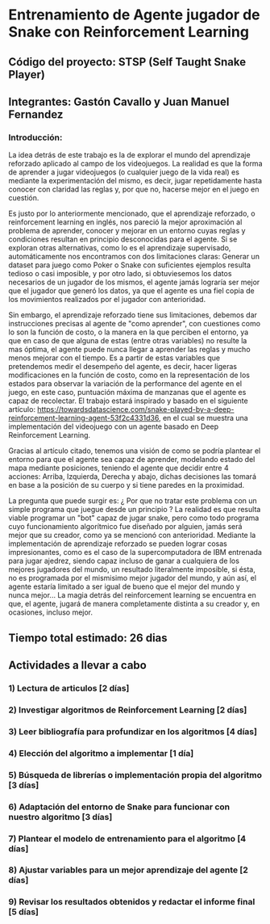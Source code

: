 # Entrenamiento de Agente jugador de Snake con Reinforcement Learning

## Código del proyecto: STSP (Self Taught Snake Player)

## Integrantes: Gastón Cavallo y Juan Manuel Fernandez

### Introducción:

  La idea detrás de este trabajo es la de explorar el mundo del aprendizaje reforzado aplicado al campo de los videojuegos. La realidad es que la forma de aprender a jugar
  videojuegos (o cualquier juego de la vida real) es mediante la experimentación del mismo, es decir, jugar repetidamente hasta conocer con claridad las reglas y, por que no,
  hacerse mejor en el juego en cuestión.
  
  Es justo por lo anteriormente mencionado, que el aprendizaje reforzado, o reinforcement learning en inglés, nos pareció la mejor aproximación al problema de aprender, conocer
  y mejorar en un entorno cuyas reglas y condiciones resultan en principio desconocidas para el agente. Si se exploran otras alternativas, como lo es el aprendizaje supervisado,
  automáticamente nos encontramos con dos limitaciones claras: Generar un dataset para juego como Poker o Snake con suficientes ejemplos resulta tedioso o casi imposible, y por
  otro lado, si obtuviesemos los datos necesarios de un jugador de los mismos, el agente jamás lograría ser mejor que el jugador que generó los datos, ya que el agente es una fiel copia
  de los movimientos realizados por el jugador con anterioridad.
  
  Sin embargo, el aprendizaje reforzado tiene sus limitaciones, debemos dar instrucciones precisas al agente de "como aprender", con cuestiones como lo son la función de costo,
  o la manera en la que perciben el entorno, ya que en caso de que alguna de estas (entre otras variables) no resulte la mas óptima, el agente puede nunca llegar a aprender las reglas
  y mucho menos mejorar con el tiempo. Es a partir de estas variables que pretendemos medir el desempeño del agente, es decir, hacer ligeras modificaciones en la función de costo,
  como en la representación de los estados para observar la variación de la performance del agente en el juego, en este caso, puntuación máxima de manzanas que el agente es capaz 
  de recolectar. El trabajo estará inspirado y basado en el siguiente artículo: https://towardsdatascience.com/snake-played-by-a-deep-reinforcement-learning-agent-53f2c4331d36,
  en el cual se muestra una implementación del videojuego con un agente basado en Deep Reinforcement Learning.
  
  Gracias al artículo citado, tenemos una visión de como se podría plantear el entorno para que el agente sea capaz de aprender, modelando estado del mapa mediante posiciones, 
  teniendo el agente que decidir entre 4 acciones: Arriba, Izquierda, Derecha y abajo, dichas decisiones las tomará en base a la posición de su cuerpo y si tiene paredes en la proximidad.
  
  La pregunta que puede surgir es: ¿ Por que no tratar este problema con un simple programa que juegue desde un principio ? La realidad es que resulta viable programar un "bot"
  capaz de jugar snake, pero como todo programa cuyo funcionamiento algorítmico fue diseñado por alguien, jamás será mejor que su creador, como ya se mencionó con anterioridad.
  Mediante la implementación de aprendizaje reforzado se pueden lograr cosas impresionantes, como es el caso de la supercomputadora de IBM entrenada para jugar ajedrez, siendo
  capaz incluso de ganar a cualquiera de los mejores jugadores del mundo, un resultado literalmente imposible, si ésta, no es programada por el mismisimo mejor jugador del mundo, y 
  aún así, el agente estaría limitado a ser igual de bueno que el mejor del mundo y nunca mejor...
  La magia detrás del reinforcement learning se encuentra en que, el agente, jugará de manera completamente distinta a su creador y, en ocasiones, incluso mejor.
  
  ## Tiempo total estimado: 26 dias


  ## Actividades a llevar a cabo
  
  ### 1) Lectura de articulos [2 días]
  
  ### 2) Investigar algoritmos de Reinforcement Learning [2 días]
  
  ### 3) Leer bibliografía para profundizar en los algoritmos [4 días]
  
  ### 4) Elección del algoritmo a implementar [1 día]
  
  ### 5) Búsqueda de librerías o implementación propia del algoritmo [3 días]
  
  ### 6) Adaptación del entorno de Snake para funcionar con nuestro algoritmo [3 días]
  
  ### 7) Plantear el modelo de entrenamiento para el algoritmo [4 días]
  
  ### 8) Ajustar variables para un mejor aprendizaje del agente [2 días]
  
  ### 9) Revisar los resultados obtenidos y redactar el informe final [5 días]
  
